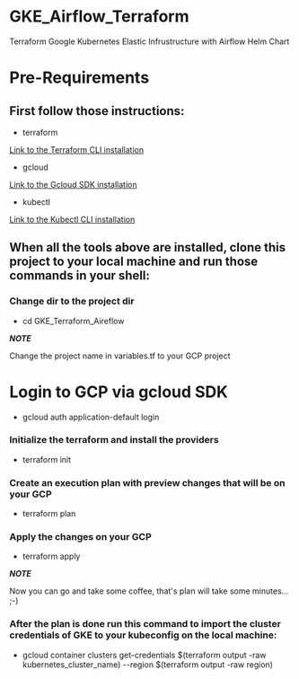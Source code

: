 # GKE_Airflow_Terraform
Terraform Google Kubernetes Elastic Infrustructure with Airflow Helm Chart

# Pre-Requirements

## First follow those instructions:

* terraform

[Link to the Terraform CLI installation](https://learn.hashicorp.com/tutorials/terraform/install-cli)

* gcloud

[Link to the Gcloud SDK installation](https://cloud.google.com/sdk/docs/install)

* kubectl

[Link to the Kubectl CLI installation](https://kubernetes.io/docs/tasks/tools/)

## When all the tools above are installed, clone this project to your local machine and run those commands in your shell:

### Change dir to the project dir
* cd GKE_Terraform_Aireflow

***NOTE***

Change the project name in variables.tf to your GCP project

# Login to GCP via gcloud SDK

* gcloud auth application-default login

### Initialize the terraform and install the providers
* terraform init

### Create an execution plan with preview changes that will be on your GCP 
* terraform plan

### Apply the changes on your GCP
* terraform apply

***NOTE***

Now you can go and take some coffee, that's plan will take some minutes... ;-)

### After the plan is done run this command to import the cluster credentials of GKE to your kubeconfig on the local machine:

* gcloud container clusters get-credentials $(terraform output -raw kubernetes_cluster_name) --region $(terraform output -raw region)

